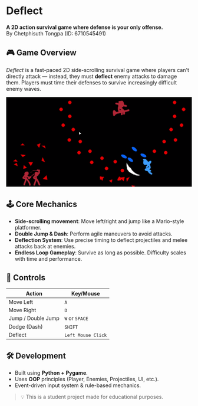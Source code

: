 # Deflect

**A 2D action survival game where defense is your only offense.**  
By Chetphisuth Tongpa (ID: 6710545491)

## 🎮 Game Overview

_Deflect_ is a fast-paced 2D side-scrolling survival game where players can't directly attack — instead, they must **deflect** enemy attacks to damage them. Players must time their defenses to survive increasingly difficult enemy waves.

![Gameplay screenshot](previews\gameplay_screenshot1.png)
## 🕹️ Core Mechanics

- **Side-scrolling movement**: Move left/right and jump like a Mario-style platformer.
- **Double Jump & Dash**: Perform agile maneuvers to avoid attacks.
- **Deflection System**: Use precise timing to deflect projectiles and melee attacks back at enemies.
- **Endless Loop Gameplay**: Survive as long as possible. Difficulty scales with time and performance.

## 🎯 Controls

| Action        | Key/Mouse         |
|---------------|-------------------|
| Move Left     | `A`               |
| Move Right    | `D`               |
| Jump / Double Jump | `W` or `SPACE` |
| Dodge (Dash)  | `SHIFT`           |
| Deflect       | `Left Mouse Click`|

## 🛠️ Development

- Built using **Python + Pygame**.
- Uses **OOP** principles (Player, Enemies, Projectiles, UI, etc.).
- Event-driven input system & rule-based mechanics.


> 💡 This is a student project made for educational purposes.

